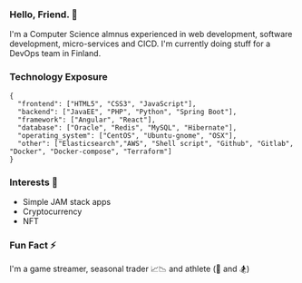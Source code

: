 ### Hello, Friend. 👋 
I'm a Computer Science almnus experienced in web development, software development, micro-services and CICD. I'm currently doing stuff for a DevOps team in Finland.

### Technology Exposure
```
{
  "frontend": ["HTML5", "CSS3", "JavaScript"],
  "backend": ["JavaEE", "PHP", "Python", "Spring Boot"],
  "framework": ["Angular", "React"],
  "database": ["Oracle", "Redis", "MySQL", "Hibernate"],
  "operating_system": ["CentOS", "Ubuntu-gnome", "OSX"],
  "other": ["Elasticsearch","AWS", "Shell script", "Github", "Gitlab", "Docker", "Docker-compose", "Terraform"]
}
```

### Interests 🤝
- Simple JAM stack apps
- Cryptocurrency
- NFT

### Fun Fact ⚡ 
I'm a game streamer, seasonal trader 📈📉 and athlete (🏀  and 🏂)

<!---
hmenorjr/hmenorjr is a ✨ special ✨ repository because its `README.md` (this file) appears on your GitHub profile.
You can click the Preview link to take a look at your changes.
--->
